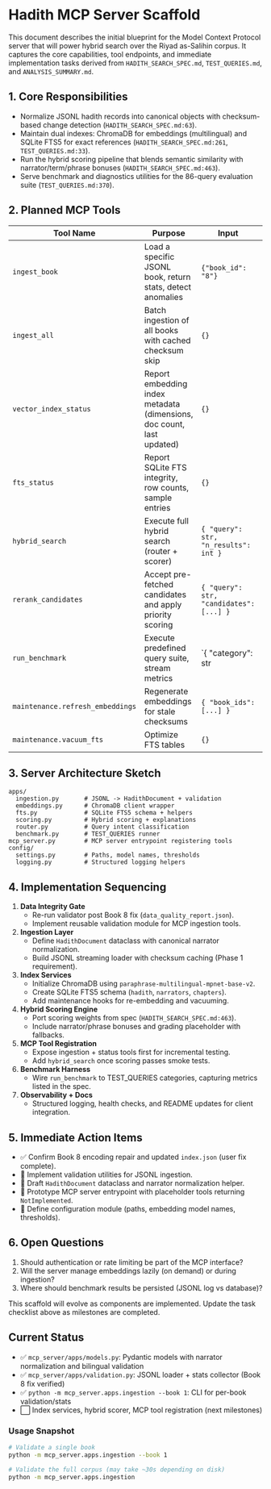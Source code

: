 # Hadith MCP Server Scaffold

This document describes the initial blueprint for the Model Context Protocol server that will power hybrid search over the Riyad as-Salihin corpus. It captures the core capabilities, tool endpoints, and immediate implementation tasks derived from `HADITH_SEARCH_SPEC.md`, `TEST_QUERIES.md`, and `ANALYSIS_SUMMARY.md`.

## 1. Core Responsibilities
- Normalize JSONL hadith records into canonical objects with checksum-based change detection (`HADITH_SEARCH_SPEC.md:63`).
- Maintain dual indexes: ChromaDB for embeddings (multilingual) and SQLite FTS5 for exact references (`HADITH_SEARCH_SPEC.md:261`, `TEST_QUERIES.md:33`).
- Run the hybrid scoring pipeline that blends semantic similarity with narrator/term/phrase bonuses (`HADITH_SEARCH_SPEC.md:463`).
- Serve benchmark and diagnostics utilities for the 86-query evaluation suite (`TEST_QUERIES.md:370`).

## 2. Planned MCP Tools
| Tool Name | Purpose | Input | Output |
|-----------|---------|-------|--------|
| `ingest_book` | Load a specific JSONL book, return stats, detect anomalies | `{"book_id": "8"}` | Counts, checksum summary, validation warnings |
| `ingest_all` | Batch ingestion of all books with cached checksum skip | `{}` | Aggregate counts + list of skipped/ingested books |
| `vector_index_status` | Report embedding index metadata (dimensions, doc count, last updated) | `{}` | Status dict |
| `fts_status` | Report SQLite FTS integrity, row counts, sample entries | `{}` | Status dict |
| `hybrid_search` | Execute full hybrid search (router + scorer) | `{ "query": str, "n_results": int }` | Ranked hits with score breakdown |
| `rerank_candidates` | Accept pre-fetched candidates and apply priority scoring | `{ "query": str, "candidates": [...] }` | Re-ranked list + explanations |
| `run_benchmark` | Execute predefined query suite, stream metrics | `{ "category": str|null }` | Benchmark report + per-query metrics |
| `maintenance.refresh_embeddings` | Regenerate embeddings for stale checksums | `{ "book_ids": [...] }` | Regeneration log |
| `maintenance.vacuum_fts` | Optimize FTS tables | `{}` | Result summary |

## 3. Server Architecture Sketch
```
apps/
  ingestion.py       # JSONL -> HadithDocument + validation
  embeddings.py      # ChromaDB client wrapper
  fts.py             # SQLite FTS5 schema + helpers
  scoring.py         # Hybrid scoring + explanations
  router.py          # Query intent classification
  benchmark.py       # TEST_QUERIES runner
mcp_server.py        # MCP server entrypoint registering tools
config/
  settings.py        # Paths, model names, thresholds
  logging.py         # Structured logging helpers
```

## 4. Implementation Sequencing
1. **Data Integrity Gate**
   - Re-run validator post Book 8 fix (`data_quality_report.json`).
   - Implement reusable validation module for MCP ingestion tools.
2. **Ingestion Layer**
   - Define `HadithDocument` dataclass with canonical narrator normalization.
   - Build JSONL streaming loader with checksum caching (Phase 1 requirement).
3. **Index Services**
   - Initialize ChromaDB using `paraphrase-multilingual-mpnet-base-v2`.
   - Create SQLite FTS5 schema (`hadith`, `narrators`, `chapters`).
   - Add maintenance hooks for re-embedding and vacuuming.
4. **Hybrid Scoring Engine**
   - Port scoring weights from spec (`HADITH_SEARCH_SPEC.md:463`).
   - Include narrator/phrase bonuses and grading placeholder with fallbacks.
5. **MCP Tool Registration**
   - Expose ingestion + status tools first for incremental testing.
   - Add `hybrid_search` once scoring passes smoke tests.
6. **Benchmark Harness**
   - Wire `run_benchmark` to TEST_QUERIES categories, capturing metrics listed in the spec.
7. **Observability + Docs**
   - Structured logging, health checks, and README updates for client integration.

## 5. Immediate Action Items
- ✅ Confirm Book 8 encoding repair and updated `index.json` (user fix complete).
- 🔲 Implement validation utilities for JSONL ingestion.
- 🔲 Draft `HadithDocument` dataclass and narrator normalization helper.
- 🔲 Prototype MCP server entrypoint with placeholder tools returning `NotImplemented`.
- 🔲 Define configuration module (paths, embedding model names, thresholds).

## 6. Open Questions
1. Should authentication or rate limiting be part of the MCP interface?
2. Will the server manage embeddings lazily (on demand) or during ingestion?
3. Where should benchmark results be persisted (JSONL log vs database)?

This scaffold will evolve as components are implemented. Update the task checklist above as milestones are completed.

## Current Status
- ✅ `mcp_server/apps/models.py`: Pydantic models with narrator normalization and bilingual validation
- ✅ `mcp_server/apps/validation.py`: JSONL loader + stats collector (Book 8 fix verified)
- ✅ `python -m mcp_server.apps.ingestion --book 1`: CLI for per-book validation/stats
- ⬜ Index services, hybrid scorer, MCP tool registration (next milestones)

### Usage Snapshot
```bash
# Validate a single book
python -m mcp_server.apps.ingestion --book 1

# Validate the full corpus (may take ~30s depending on disk)
python -m mcp_server.apps.ingestion
```
